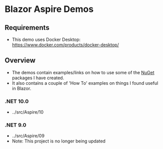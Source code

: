 # Blazor Aspire Demos 

## Requirements
- This demo uses Docker Desktop: https://www.docker.com/products/docker-desktop/

## Overview
- The demos contain examples/links on how to use some of the [NuGet](https://www.nuget.org/packages?q=marqdouj) packages I have created.
- It also contains a couple of 'How To' examples on things I found useful in Blazor.

### .NET 10.0
- ../src/Aspire/10

### .NET 9.0
- ../src/Aspire/09
- Note: This project is no longer being updated

